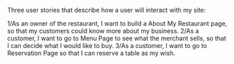  Three user stories that describe how a user will interact with my site:

1/As an owner of the restaurant, I want to build a About My Restaurant page, so that my customers could know more about my business.
2/As a customer, I want to go to Menu Page to see what the merchant sells, so that I can decide what I would like to buy.
3/As a customer, I want to go to Reservation Page so that I can reserve a table as my wish.

